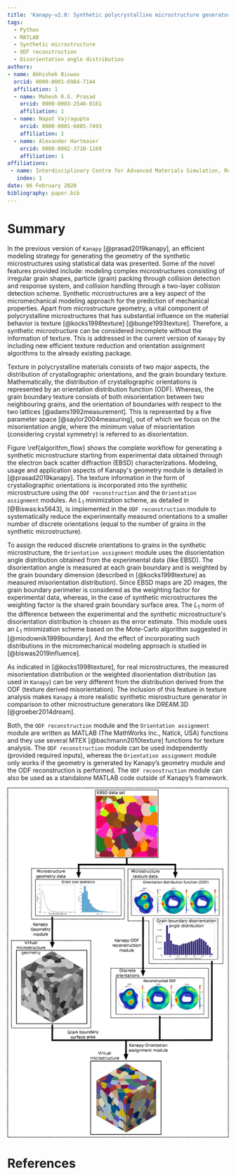 ```yaml
---
title: 'Kanapy-v2.0: Synthetic polycrystalline microstructure generator with geometry and texture'
tags:
  - Python
  - MATLAB
  - Synthetic microstructure
  - ODF reconstruction
  - Disorientation angle distribution
authors:
- name: Abhishek Biswas
  orcid: 0000-0001-6984-7144
  affiliation: 1
  - name: Mahesh R.G. Prasad
    orcid: 0000-0003-2546-0161
    affiliation: 1
  - name: Napat Vajragupta
    orcid: 0000-0001-6085-7493
    affiliation: 1
  - name: Alexander Hartmaier
    orcid: 0000-0002-3710-1169
    affiliation: 1
affiliations:
 - name: Interdisciplinary Centre for Advanced Materials Simulation, Ruhr-Universität Bochum, Universitätsstr. 150, 44801 Bochum, Germany.
   index: 1
date: 06 February 2020
bibliography: paper.bib
---
```


# Summary
In the previous version of ``Kanapy``  [@prasad2019kanapy], an efficient modeling strategy for generating the geometry of the synthetic microstructures using statistical data was presented. Some of the novel features provided include: modeling complex microstructures consisting of irregular grain shapes, particle (grain) packing through collision detection and response system, and collision handling through a two-layer collision detection scheme. Synthetic microstructures are a key aspect of the micromechanical modeling approach for the prediction of mechanical properties. Apart from microstructure geometry, a vital component of polycrystalline microstructures that has substantial influence on the material behavior is texture [@kocks1998texture] [@bunge1993texture]. Therefore, a synthetic microstructure can be considered incomplete without the information of texture. This is addressed in the current version of ``Kanapy`` by including new efficient texture reduction and orientation assignment algorithms to the already existing package.

Texture in polycrystalline materials consists of two major aspects, the distribution of crystallographic orientations, and the grain boundary texture. Mathematically, the distribution of crystallographic orientations is represented by an orientation distribution function (ODF). Whereas, the grain boundary texture consists of both misorientation between two neighbouring grains, and the orientation of  boundaries with respect to the two lattices [@adams1992measurement]. This is represented by a five parameter space [@saylor2004measuring], out of which we focus on the misorientation angle, where the minimum value of misorientation (considering crystal symmetry) is referred to as disorientation.

Figure \ref{algorithm_flow} shows the complete workflow for generating a synthetic microstructure starting from experimental data obtained through the electron back scatter diffraction (EBSD) characterizations. Modeling, usage and application aspects of Kanapy's geometry module is detailed in [@prasad2019kanapy]. The texture information in the form of crystallographic orientations is incorporated into the synthetic microstructure using the ``ODF reconstruction`` and the ``Orientation assignment`` modules. An $L_1$ minimization scheme, as detailed in [@Biswas:ks5643], is implemented in the ``ODF reconstruction`` module
to systematically reduce the experimentally measured orientations to a smaller number of discrete orientations (equal to the number of grains in the synthetic microstructure).

To assign the reduced discrete orientations to grains in the synthetic microstructure, the ``Orientation assignment`` module uses the disorientation angle distribution obtained from the experimental data (like EBSD). The disorientation angle is measured at each grain boundary and is weighted by the grain boundary dimension (described in [@kocks1998texture] as measured misorientation distribution).  Since EBSD maps are 2D images, the grain boundary perimeter is considered as the weighting factor for experimental data, whereas,  in the case of synthetic microstructures the weighting factor is the shared grain boundary surface area. The $L_1$ norm of the difference between the experimental and the synthetic microstructure's disorientation distribution is chosen as the error estimate. This module uses an $L_1$ minimization scheme based on the Mote-Carlo algorithm suggested in [@miodownik1999boundary]. And the effect of incorporating such distributions in the micromechanical modeling approach is studied in [@biswas2019influence].

As indicated in [@kocks1998texture], for real microstructures, the measured misorientation distribution or the weighted disorientation distribution (as used in ``Kanapy``) can be very different from the  distribution derived from the ODF (texture derived misorientation).  The inclusion of this feature in texture analysis makes ``Kanapy`` a more realistic synthetic misrostructure generator in comparison to other microstructure generators like DREAM.3D [@groeber2014dream].       

Both, the ``ODF reconstruction`` module and the ``Orientation assignment`` module are written as MATLAB (The MathWorks Inc., Natick, USA) functions and they use several MTEX [@bachmann2010texture] functions for texture analysis. The ``ODF reconstruction`` module can be used independently (provided required inputs), whereas the ``Orientation assignment`` module only works if the geometry is generated by Kanapy’s geometry module and the ODF reconstruction is performed. The ``ODF reconstruction`` module can also be used as a standalone MATLAB code outside of Kanapy’s framework.  


![Kanapy v2.0 workflow \label{algorithm_flow} ](../docs/figs/method_flow.jpeg)


# References
